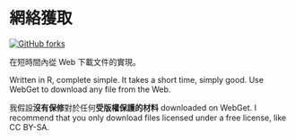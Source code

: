 # 網絡獲取

[![GitHub forks](https://img.shields.io/github/forks/Tyler887/WebGet?label=Fork&style=social)](https://github.com/Tyler887/WebGet/fork)

在短時間內從 Web 下載文件的實現。

Written in R, complete simple. It takes a short time, simply good. Use WebGet to
download any file from the Web.

我假設**沒有保修**對於任何**受版權保護的材料** downloaded on WebGet.
I recommend that you only download files licensed under a free license, like
CC BY-SA.
